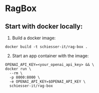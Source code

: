 # RagBox

## Start with docker locally:
1. Build a docker image:
```shell
docker build -t schiesser-it/rag-box .
```

2. Start an app container with the image:
```shell
OPENAI_API_KEY=<your_openai_api_key> && \
docker run \
  --rm \
  -p 8000:8000 \
  -e OPENAI_API_KEY=$OPENAI_API_KEY \
  schiesser-it/rag-box
```

